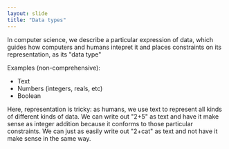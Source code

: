 ```yaml
---
layout: slide
title: "Data types"
---
```


In computer science, we describe a particular expression of data, which guides how computers and humans intepret it and places constraints on its representation, as its "data type"

Examples (non-comprehensive):
- Text
- Numbers (integers, reals, etc)
- Boolean

<aside markdown="1" class="notes">
Here, representation is tricky: as humans, we use text to represent all kinds of different kinds of data. We can write out "2+5" as text and have it make sense as integer addition because it conforms to those particular constraints. We can just as easily write out "2+cat" as text and not have it make sense in the same way.

</aside>